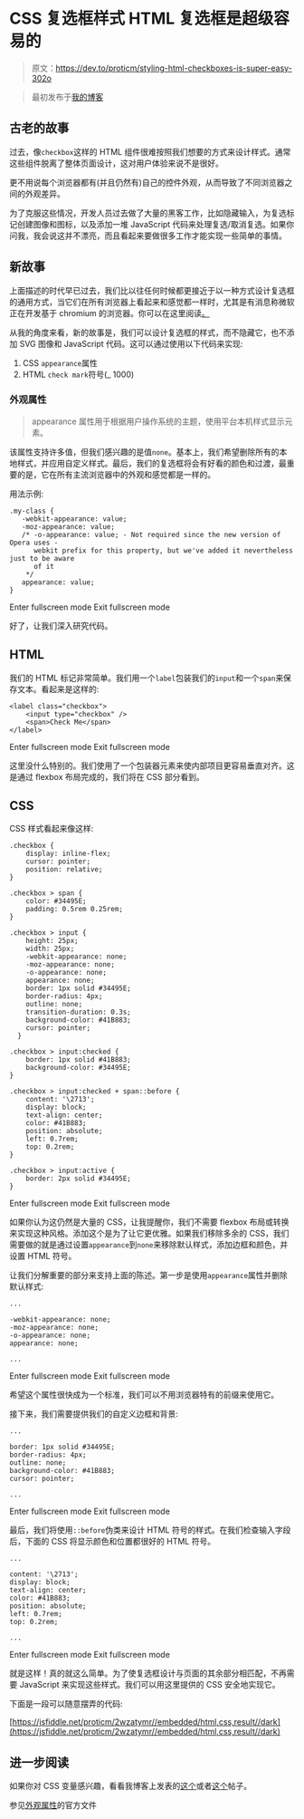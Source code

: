 # CSS 复选框样式 HTML 复选框是超级容易的

> 原文：<https://dev.to/proticm/styling-html-checkboxes-is-super-easy-302o>

> 最初发布于[我的博客](https://devinduct.com/blogpost/16/styling-html-checkboxes-is-super-easy)

## 古老的故事

过去，像`checkbox`这样的 HTML 组件很难按照我们想要的方式来设计样式。通常这些组件脱离了整体页面设计，这对用户体验来说不是很好。

更不用说每个浏览器都有(并且仍然有)自己的控件外观，从而导致了不同浏览器之间的外观差异。

为了克服这些情况，开发人员过去做了大量的黑客工作，比如隐藏输入，为复选标记创建图像和图标，以及添加一堆 JavaScript 代码来处理复选/取消复选。如果你问我，我会说这并不漂亮，而且看起来要做很多工作才能实现一些简单的事情。

## 新故事

上面描述的时代早已过去，我们比以往任何时候都更接近于以一种方式设计复选框的通用方式，当它们在所有浏览器上看起来和感觉都一样时，尤其是有消息称微软正在开发基于 chromium 的浏览器。你可以在这里阅读[。](https://www.windowscentral.com/microsoft-building-chromium-powered-web-browser-windows-10)

从我的角度来看，新的故事是，我们可以设计复选框的样式，而不隐藏它，也不添加 SVG 图像和 JavaScript 代码。这可以通过使用以下代码来实现:

1.  CSS `appearance`属性
2.  HTML `check mark`符号(_ 1000)

### 外观属性

> appearance 属性用于根据用户操作系统的主题，使用平台本机样式显示元素。

该属性支持许多值，但我们感兴趣的是值`none`。基本上，我们希望删除所有的本地样式，并应用自定义样式。最后，我们的复选框将会有好看的颜色和过渡，最重要的是，它在所有主流浏览器中的外观和感觉都是一样的。

用法示例:

```
.my-class {
   -webkit-appearance: value;
   -moz-appearance: value;
   /* -o-appearance: value; - Not required since the new version of Opera uses - 
      webkit prefix for this property, but we've added it nevertheless just to be aware 
      of it 
    */
   appearance: value;
} 
```

Enter fullscreen mode Exit fullscreen mode

好了，让我们深入研究代码。

## HTML

我们的 HTML 标记非常简单。我们用一个`label`包装我们的`input`和一个`span`来保存文本。看起来是这样的:

```
<label class="checkbox">
    <input type="checkbox" />
    <span>Check Me</span>
</label> 
```

Enter fullscreen mode Exit fullscreen mode

这里没什么特别的。我们使用了一个包装器元素来使内部项目更容易垂直对齐。这是通过 flexbox 布局完成的，我们将在 CSS 部分看到。

## CSS

CSS 样式看起来像这样:

```
.checkbox {
    display: inline-flex;
    cursor: pointer;
    position: relative;
}

.checkbox > span {
    color: #34495E;
    padding: 0.5rem 0.25rem;
}

.checkbox > input {
    height: 25px;
    width: 25px;
    -webkit-appearance: none;
    -moz-appearance: none;
    -o-appearance: none;
    appearance: none;
    border: 1px solid #34495E;
    border-radius: 4px;
    outline: none;
    transition-duration: 0.3s;
    background-color: #41B883;
    cursor: pointer;
  }

.checkbox > input:checked {
    border: 1px solid #41B883;
    background-color: #34495E;
}

.checkbox > input:checked + span::before {
    content: '\2713';
    display: block;
    text-align: center;
    color: #41B883;
    position: absolute;
    left: 0.7rem;
    top: 0.2rem;
}

.checkbox > input:active {
    border: 2px solid #34495E;
} 
```

Enter fullscreen mode Exit fullscreen mode

如果你认为这仍然是大量的 CSS，让我提醒你，我们不需要 flexbox 布局或转换来实现这种风格。添加这个是为了让它更优雅。如果我们移除多余的 CSS，我们需要做的就是通过设置`appearance`到`none`来移除默认样式，添加边框和颜色，并设置 HTML 符号。

让我们分解重要的部分来支持上面的陈述。第一步是使用`appearance`属性并删除默认样式:

```
...

-webkit-appearance: none;
-moz-appearance: none;
-o-appearance: none;
appearance: none;

... 
```

Enter fullscreen mode Exit fullscreen mode

希望这个属性很快成为一个标准，我们可以不用浏览器特有的前缀来使用它。

接下来，我们需要提供我们的自定义边框和背景:

```
...

border: 1px solid #34495E;
border-radius: 4px;
outline: none;
background-color: #41B883;
cursor: pointer;

... 
```

Enter fullscreen mode Exit fullscreen mode

最后，我们将使用`::before`伪类来设计 HTML 符号的样式。在我们检查输入字段后，下面的 CSS 将显示颜色和位置都很好的 HTML 符号。

```
...

content: '\2713';
display: block;
text-align: center;
color: #41B883;
position: absolute;
left: 0.7rem;
top: 0.2rem;

... 
```

Enter fullscreen mode Exit fullscreen mode

就是这样！真的就这么简单。为了使复选框设计与页面的其余部分相匹配，不再需要 JavaScript 来实现这些样式。我们可以用这里提供的 CSS 安全地实现它。

下面是一段可以随意摆弄的代码:

[https://jsfiddle.net/proticm/2wzatymr//embedded/html,css,result//dark](https://jsfiddle.net/proticm/2wzatymr//embedded/html,css,result//dark)

## 进一步阅读

如果你对 CSS 变量感兴趣，看看我博客上发表的[这个](https://devinduct.com/blogpost/10/css-variables-cheat-sheet)或者[这个](https://devinduct.com/blogpost/11/ui-theming-with-css-variables)帖子。

参见[外观属性](https://developer.mozilla.org/en-US/docs/Web/CSS/appearance)的官方文件